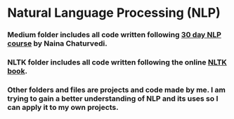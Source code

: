# Natural Language Processing (NLP)
### Medium folder includes all code written following [30 day NLP course](https://medium.com/coders-mojo/day-1-30-days-of-natural-language-processing-series-with-projects-b29211d5450c) by Naina Chaturvedi.
### NLTK folder includes all code written following the online [NLTK book](https://www.nltk.org/book/).
### Other folders and files are projects and code made by me. I am trying to gain a better understanding of NLP and its uses so I can apply it to my own projects.